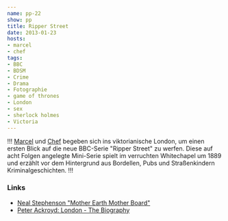```yaml
---
name: pp-22
show: pp
title: Ripper Street
date: 2013-01-23
hosts:
- marcel
- chef
tags:
- BBC
- BDSM
- Crime
- Drama
- Fotographie
- game of thrones
- London
- sex
- sherlock holmes
- Victoria
---
```

!!!
[Marcel](https://twitter.com/xartas) und [Chef](https://twitter.com/grischder) begeben sich ins viktorianische London, um einen ersten Blick auf die neue BBC-Serie "Ripper Street" zu werfen. Diese auf acht Folgen angelegte Mini-Serie spielt im verruchten Whitechapel um 1889 und erzählt vor dem Hintergrund aus Bordellen, Pubs und Straßenkindern Kriminalgeschichten.
!!!

### Links

- [Neal Stephenson "Mother Earth Mother Board"](http://www.wired.com/wired/archive/4.12/ffglass.html)
- [Peter Ackroyd: London - The Biography](http://www.amazon.de/London-Biography-Peter-Ackroyd/dp/0099422581?tag=retinacast04-21)
